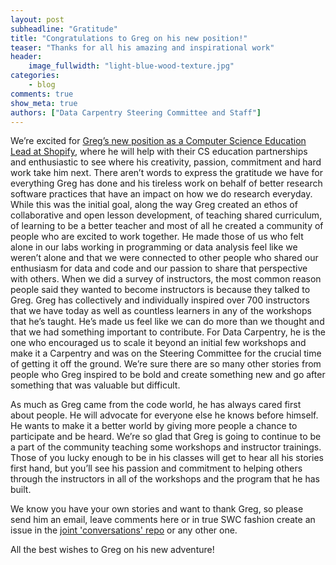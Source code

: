 ```yaml
---
layout: post
subheadline: "Gratitude"
title: "Congratulations to Greg on his new position!"
teaser: "Thanks for all his amazing and inspirational work"
header:
    image_fullwidth: "light-blue-wood-texture.jpg"
categories:
    - blog
comments: true
show_meta: true
authors: ["Data Carpentry Steering Committee and Staff"]
---
```


We’re excited for [Greg’s new position as a Computer Science Education Lead at Shopify](https://software-carpentry.org/blog/2016/12/next-steps.html), where he will help with their CS education partnerships and enthusiastic to see where his creativity, passion, commitment and hard work take him next. There aren’t words to express the gratitude we have for everything Greg has done and his tireless work on behalf of better research software practices that have an impact on how we do research everyday. While this was the initial goal, along the way Greg created an ethos of collaborative and open lesson development, of teaching shared curriculum, of learning to be a better teacher and most of all he created a community of people who are excited to work together. He made those of us who felt alone in our labs working in programming or data analysis feel like we weren’t alone and that we were connected to other people who shared our enthusiasm for data and code and our passion to share that perspective with others. When we did a survey of instructors, the most common reason people said they wanted to become instructors is because they talked to Greg. Greg has collectively and individually inspired over 700 instructors that we have today as well as countless learners in any of the workshops that he’s taught. He’s made us feel like we can do more than we thought and that we had something important to contribute. For Data Carpentry, he is the one who encouraged us to scale it beyond an initial few workshops and make it a Carpentry and was on the Steering Committee for the crucial time of getting it off the ground. We’re sure there are so many other stories from people who Greg inspired to be bold and create something new and go after something that was valuable but difficult.


As much as Greg came from the code world, he has always cared first about people. He will advocate for everyone else he knows before himself. He wants to make it a better world by giving more people a chance to participate and be heard. We’re so glad that Greg is going to continue to be a part of the community teaching some workshops and instructor trainings. Those of you lucky enough to be in his classes will get to hear all his stories first hand, but you’ll see his passion and commitment to helping others through the instructors in all of the workshops and the program that he has built.


We know you have your own stories and want to thank Greg, so please send him an email, leave comments here or in true SWC fashion create an issue in the [joint 'conversations' repo](https://github.com/carpentries/conversations/issues/) or any other one.

All the best wishes to Greg on his new adventure!
